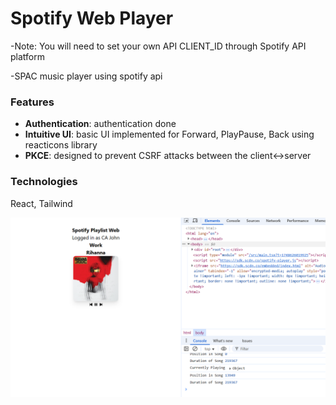 # Spotify Web Player

-Note: You will need to set your own API CLIENT_ID through Spotify API platform

-SPAC music player using spotify api

### Features
- **Authentication**: authentication done
- **Intuitive UI**: basic UI implemented for Forward, PlayPause, Back using reacticons library
- **PKCE**: designed to prevent CSRF attacks between the client<->server

### Technologies
React, Tailwind

![alt text](image.png)